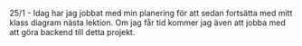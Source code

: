 25/1 - Idag har jag jobbat med min planering för att sedan fortsätta med mitt klass diagram nästa lektion. Om jag får tid kommer jag även att jobba med att göra backend till detta projekt.
